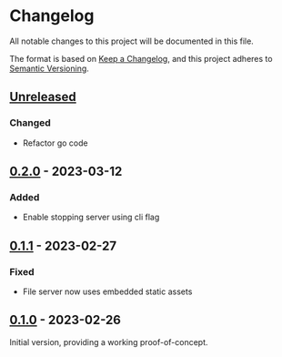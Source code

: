 # Changelog

All notable changes to this project will be documented in this file.

The format is based on [Keep a Changelog](https://keepachangelog.com/en/1.0.0/),
and this project adheres to [Semantic Versioning](https://semver.org/spec/v2.0.0.html).

## [Unreleased]

### Changed

- Refactor go code

## [0.2.0] - 2023-03-12

### Added

 - Enable stopping server using cli flag

## [0.1.1] - 2023-02-27

### Fixed

 - File server now uses embedded static assets

## [0.1.0] - 2023-02-26

Initial version, providing a working proof-of-concept.

[Unreleased]: https://github.com/cluttrdev/showdown/compare/v0.2.0...HEAD
[0.2.0]: https://github.com/cluttrdev/showdown/compare/v0.1.1...v0.2.0
[0.1.1]: https://github.com/cluttrdev/showdown/compare/v0.1.0...v0.1.1
[0.1.0]: https://github.com/cluttrdev/showdown/releases/tag/v0.1.0

